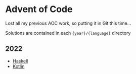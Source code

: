 # Advent of Code

Lost all my previous AOC work, so putting it in Git this time...

Solutions are contained in each `{year}/{language}` directory

## 2022
- [Haskell](2022/haskell)
- [Kotlin](2022/kotlin)